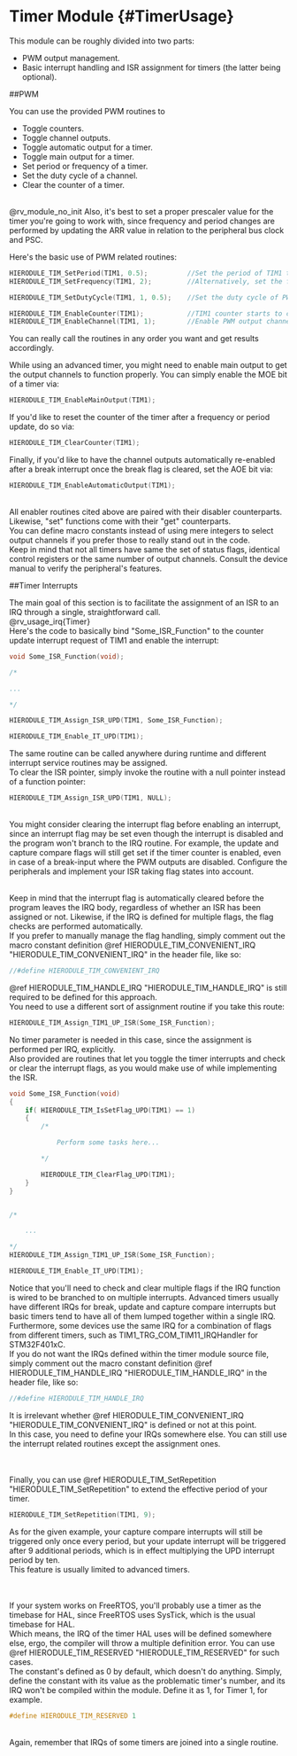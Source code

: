 Timer Module {#TimerUsage}
==========================

This module can be roughly divided into two parts:
- PWM output management.
- Basic interrupt handling and ISR assignment for timers (the latter being optional).

##PWM

You can use the provided PWM routines to
- Toggle counters.
- Toggle channel outputs.
- Toggle automatic output for a timer.
- Toggle main output for a timer.
- Set period or frequency of a timer.
- Set the duty cycle of a channel.
- Clear the counter of a timer.

<br>@rv_module_no_init Also, it's best to set a proper prescaler value for the timer you're going to work with, since frequency and period changes are performed by updating the ARR value in relation to the peripheral bus clock and PSC.<br>

Here's the basic use of PWM related routines:
```c
HIERODULE_TIM_SetPeriod(TIM1, 0.5);          //Set the period of TIM1 to 0.5 seconds.
HIERODULE_TIM_SetFrequency(TIM1, 2);         //Alternatively, set the frequency of TIM1 to 2 Hz.

HIERODULE_TIM_SetDutyCycle(TIM1, 1, 0.5);    //Set the duty cycle of PWM output channel 1 of TIM1 to 50%.

HIERODULE_TIM_EnableCounter(TIM1);           //TIM1 counter starts to count here.
HIERODULE_TIM_EnableChannel(TIM1, 1);        //Enable PWM output channel 1 of TIM1.
```
You can really call the routines in any order you want and get results accordingly.<br>

While using an advanced timer, you might need to enable main output to get the output channels to function properly. You can simply enable the MOE bit of a timer via:
```c
HIERODULE_TIM_EnableMainOutput(TIM1);
```

If you'd like to reset the counter of the timer after a frequency or period update, do so via:
```c
HIERODULE_TIM_ClearCounter(TIM1);
```

Finally, if you'd like to have the channel outputs automatically re-enabled after a break interrupt once the break flag is cleared, set the AOE bit via:
```c
HIERODULE_TIM_EnableAutomaticOutput(TIM1);
```
<br>All enabler routines cited above are paired with their disabler counterparts. Likewise, "set" functions come with their "get" counterparts.<br>
You can define macro constants instead of using mere integers to select output channels if you prefer those to really stand out in the code.<br>
Keep in mind that not all timers have same the set of status flags, identical control registers or the same number of output channels. Consult the device manual to verify the peripheral's features.

##Timer Interrupts

The main goal of this section is to facilitate the assignment of an ISR to an IRQ through a single, straightforward call.
<br> @rv_usage_irq{Timer}
<br> Here's the code to basically bind "Some_ISR_Function" to the counter update interrupt request of TIM1 and enable the interrupt:
```c
void Some_ISR_Function(void);

/*

...

*/

HIERODULE_TIM_Assign_ISR_UPD(TIM1, Some_ISR_Function);

HIERODULE_TIM_Enable_IT_UPD(TIM1);
```
The same routine can be called anywhere during runtime and different interrupt service routines may be assigned.<br>
To clear the ISR pointer, simply invoke the routine with a null pointer instead of a function pointer:
```c
HIERODULE_TIM_Assign_ISR_UPD(TIM1, NULL);
```
<br>You might consider clearing the interrupt flag before enabling an interrupt, since an interrupt flag may be set even though the interrupt is disabled and the program won't branch to the IRQ routine. For example, the update and capture compare flags will still get set if the timer counter is enabled, even in case of a break-input where the PWM outputs are disabled. Configure the peripherals and implement your ISR taking flag states into account.

<br>Keep in mind that the interrupt flag is automatically cleared before the program leaves the IRQ body, regardless of whether an ISR has been assigned or not. Likewise, if the IRQ is defined for multiple flags, the flag checks are performed automatically.
<br>If you prefer to manually manage the flag handling, simply comment out the macro constant definition
@ref HIERODULE_TIM_CONVENIENT_IRQ "HIERODULE_TIM_CONVENIENT_IRQ"
in the header file, like so:
```c
//#define HIERODULE_TIM_CONVENIENT_IRQ
```
@ref HIERODULE_TIM_HANDLE_IRQ "HIERODULE_TIM_HANDLE_IRQ" is still required to be defined for this approach.
<br>You need to use a different sort of assignment routine if you take this route:
```c
HIERODULE_TIM_Assign_TIM1_UP_ISR(Some_ISR_Function);
```
No timer parameter is needed in this case, since the assignment is performed per IRQ, explicitly.<br>
Also provided are routines that let you toggle the timer interrupts and check or clear the interrupt flags, as you would make use of while implementing the ISR.
```c
void Some_ISR_Function(void)
{
    if( HIERODULE_TIM_IsSetFlag_UPD(TIM1) == 1)
    {
        /*

            Perform some tasks here...

        */

        HIERODULE_TIM_ClearFlag_UPD(TIM1);
    }
}


/*

    ...

*/
HIERODULE_TIM_Assign_TIM1_UP_ISR(Some_ISR_Function);

HIERODULE_TIM_Enable_IT_UPD(TIM1);

```
Notice that you'll need to check and clear multiple flags if the IRQ function is wired to be branched to on multiple interrupts. Advanced timers usually have different IRQs for break, update and capture compare interrupts but basic timers tend to have all of them lumped together within a single IRQ. Furthermore, some devices use the same IRQ for a combination of flags from different timers, such as TIM1_TRG_COM_TIM11_IRQHandler for STM32F401xC.
<br>If you do not want the IRQs defined within the timer module source file, simply comment out the macro constant definition
@ref HIERODULE_TIM_HANDLE_IRQ "HIERODULE_TIM_HANDLE_IRQ"
in the header file, like so:
```c
//#define HIERODULE_TIM_HANDLE_IRQ
```
It is irrelevant whether
@ref HIERODULE_TIM_CONVENIENT_IRQ "HIERODULE_TIM_CONVENIENT_IRQ"
is defined or not at this point.
<br>In this case, you need to define your IRQs somewhere else. You can still use the interrupt related routines except the assignment ones.

<br><br>Finally, you can use
@ref HIERODULE_TIM_SetRepetition "HIERODULE_TIM_SetRepetition"
to extend the effective period of your timer.
```c
HIERODULE_TIM_SetRepetition(TIM1, 9);
```
As for the given example, your capture compare interrupts will still be triggered only once every period, but your update interrupt will be triggered after 9 additional periods, which is in effect multiplying the UPD interrupt period by ten.<br>
This feature is usually limited to advanced timers.

<br><br>If your system works on FreeRTOS, you'll probably use a timer as the timebase for HAL, since FreeRTOS uses SysTick, which is the usual timebase for HAL.
<br>Which means, the IRQ of the timer HAL uses will be defined somewhere else, ergo, the compiler will throw a multiple definition error. You can use @ref HIERODULE_TIM_RESERVED "HIERODULE_TIM_RESERVED" for such cases.
<br>The constant's defined as 0 by default, which doesn't do anything. Simply, define the constant with its value as the problematic timer's number, and its IRQ won't be compiled within the module. Define it as 1, for Timer 1, for example.
```c
#define HIERODULE_TIM_RESERVED 1
```
<br>Again, remember that IRQs of some timers are joined into a single routine.
